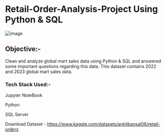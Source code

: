 # Retail-Order-Analysis-Project Using Python & SQL

![image](https://github.com/user-attachments/assets/cfbca57e-f71a-4f8d-b7a4-f73d14a7c498)


## Objective:-

Clean and analyze global mart sales data using Python & SQL and answered some important questions regarding this data. This dataset contains 2022 and 2023 global mart sales data.

### Tech Stack Used:-

Jupyter NoteBook

Python

SQL Server

Download Dataset - https://www.kaggle.com/datasets/ankitbansal06/retail-orders

